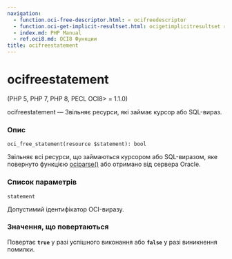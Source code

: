 ```yaml
---
navigation:
  - function.oci-free-descriptor.html: « ocifreedescriptor
  - function.oci-get-implicit-resultset.html: ocigetimplicitresultset »
  - index.md: PHP Manual
  - ref.oci8.md: OCI8 Функции
title: ocifreestatement
---
```

# ocifreestatement

(PHP 5, PHP 7, PHP 8, PECL OCI8> = 1.1.0)

ocifreestatement — Звільняє ресурси, які займає курсор або SQL-вираз.

### Опис

```methodsynopsis
oci_free_statement(resource $statement): bool
```

Звільняє всі ресурси, що займаються курсором або SQL-виразом, яке повернуто функцією [ociparse()](function.oci-parse.md) або отримано від сервера Oracle.

### Список параметрів

`statement`

Допустимий ідентифікатор OCI-виразу.

### Значення, що повертаються

Повертає **`true`** у разі успішного виконання або **`false`** у разі виникнення помилки.
